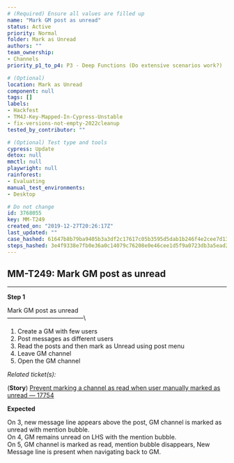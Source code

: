```yaml
---
# (Required) Ensure all values are filled up
name: "Mark GM post as unread"
status: Active
priority: Normal
folder: Mark as Unread
authors: ""
team_ownership: 
- Channels
priority_p1_to_p4: P3 - Deep Functions (Do extensive scenarios work?)

# (Optional)
location: Mark as Unread
component: null
tags: []
labels: 
- Hackfest
- TM4J-Key-Mapped-In-Cypress-Unstable
- fix-versions-not-empty-2022cleanup
tested_by_contributor: ""

# (Optional) Test type and tools
cypress: Update
detox: null
mmctl: null
playwright: null
rainforest: 
- Evaluating
manual_test_environments: 
- Desktop

# Do not change
id: 3768055
key: MM-T249
created_on: "2019-12-27T20:26:17Z"
last_updated: ""
case_hashed: 61647b8b79ba9405b3a3df2c17617c05b3595d5dab1b246f4e2cee7d13f14ac67975ffd20e95b6c043cdf6767f3780a9
steps_hashed: 3e4f9338e7fb0e36a0c14079c76208e0e46cee1d5f9a0723db3a5ead25c707fd335d54ddf8f2e3cf55b76f129e5b3fe6
---
```


<!-- (Auto-generated) Based on frontmatter's "key" and "name" -->

## MM-T249: Mark GM post as unread

---

**Step 1**

Mark GM post as unread\
–––––––––––––––––––––––––\\

1. Create a GM with few users
2. Post messages as different users
3. Read the posts and then mark as Unread using post menu
4. Leave GM channel
5. Open the GM channel

_Related ticket(s):_

(**Story**) [Prevent marking a channel as read when user manually marked as unread — 17754](https://mattermost.atlassian.net/browse/MM-17754)

**Expected**

On 3, new message line appears above the post, GM channel is marked as unread with mention bubble.\
On 4, GM remains unread on LHS with the mention bubble.\
On 5, GM channel is marked as read, mention bubble disappears, New Message line is present when navigating back to GM.
